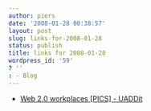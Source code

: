 ```yaml
---
author: piers
date: '2008-01-28 00:38:57'
layout: post
slug: links-for-2008-01-28
status: publish
title: links for 2008-01-28
wordpress_id: '59'
? ''
: - Blog
---
```


  * [Web 2.0 workplaces [PICS] - UADDit](http://uaddit.com/discussions/showthread.php?t=706)

